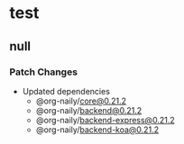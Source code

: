 # test

## null

### Patch Changes

- Updated dependencies
  - @org-naily/core@0.21.2
  - @org-naily/backend@0.21.2
  - @org-naily/backend-express@0.21.2
  - @org-naily/backend-koa@0.21.2
